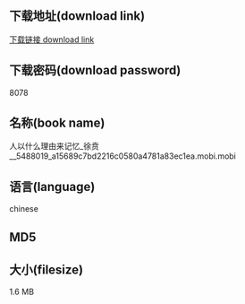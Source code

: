 ## 下载地址(download link)
[下载链接 download link](https://tutu365.netlify.app/?s=%E4%BA%BA%E4%BB%A5%E4%BB%80%E4%B9%88%E7%90%86%E7%94%B1%E6%9D%A5%E8%AE%B0%E5%BF%86_%E5%BE%90%E8%B4%B2__5488019_a15689c7bd2216c0580a4781a83ec1ea.mobi)

## 下载密码(download password)
8078

## 名称(book name)
人以什么理由来记忆_徐贲__5488019_a15689c7bd2216c0580a4781a83ec1ea.mobi.mobi

## 语言(language)
chinese

## MD5


## 大小(filesize)
1.6 MB

